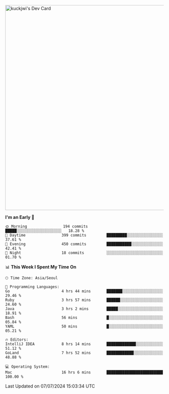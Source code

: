 <a href="https://app.daily.dev/kuckhwancho"><img src="https://api.daily.dev/devcards/v2/efef39c8028947428b3c0b486b9cd9b6.png?r=iz2&type=wide" width="652" alt="kuckjwi's Dev Card"/></a>

<!--START_SECTION:waka-->
**I'm an Early 🐤** 

```text
🌞 Morning                194 commits         █████░░░░░░░░░░░░░░░░░░░░   18.28 % 
🌆 Daytime                399 commits         █████████░░░░░░░░░░░░░░░░   37.61 % 
🌃 Evening                450 commits         ███████████░░░░░░░░░░░░░░   42.41 % 
🌙 Night                  18 commits          ░░░░░░░░░░░░░░░░░░░░░░░░░   01.70 % 
```


📊 **This Week I Spent My Time On** 

```text
🕑︎ Time Zone: Asia/Seoul

💬 Programming Languages: 
Go                       4 hrs 44 mins       ███████░░░░░░░░░░░░░░░░░░   29.46 % 
Ruby                     3 hrs 57 mins       ██████░░░░░░░░░░░░░░░░░░░   24.60 % 
Java                     3 hrs 2 mins        █████░░░░░░░░░░░░░░░░░░░░   18.91 % 
Bash                     56 mins             █░░░░░░░░░░░░░░░░░░░░░░░░   05.84 % 
YAML                     50 mins             █░░░░░░░░░░░░░░░░░░░░░░░░   05.21 % 

🔥 Editors: 
IntelliJ IDEA            8 hrs 14 mins       █████████████░░░░░░░░░░░░   51.12 % 
GoLand                   7 hrs 52 mins       ████████████░░░░░░░░░░░░░   48.88 % 

💻 Operating System: 
Mac                      16 hrs 6 mins       █████████████████████████   100.00 % 
```


 Last Updated on 07/07/2024 15:03:34 UTC
<!--END_SECTION:waka-->
